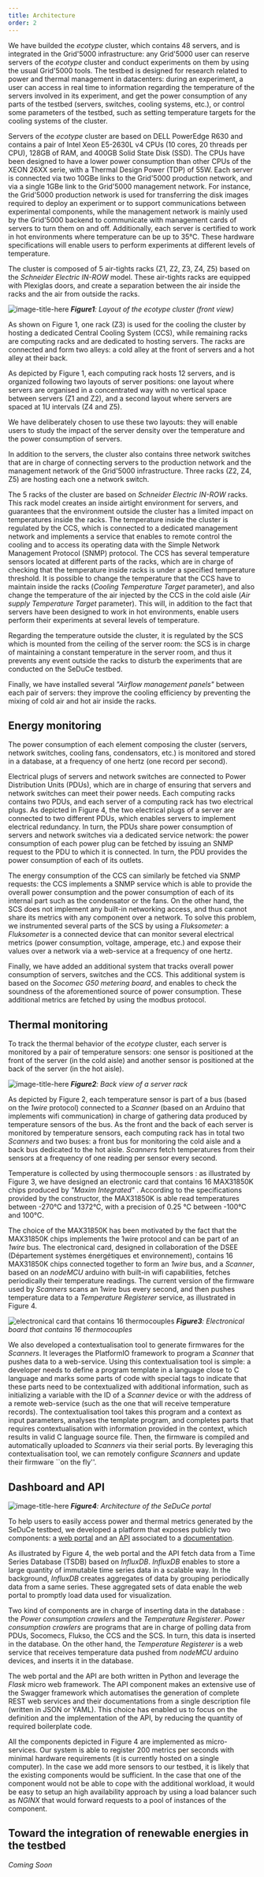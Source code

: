 ```yaml
---
title: Architecture
order: 2
---
```


We have builded the _ecotype_ cluster,
which contains 48 servers, and is integrated in the Grid'5000
infrastructure: any Grid'5000 user can reserve servers of the
_ecotype_ cluster and conduct experiments on them by using the
usual Grid'5000 tools. The testbed is designed for research related to
power and thermal management in datacenters: during an experiment, a
user can access in real time to information regarding the temperature
of the servers involved in its experiment, and get the power
consumption of any parts of the testbed (servers, switches, cooling
systems, etc.), or control some parameters of the testbed, such as
setting temperature targets for the cooling systems of the cluster.

Servers of the _ecotype_ cluster are based on DELL PowerEdge
R630 and contains a pair of Intel Xeon E5-2630L v4 CPUs (10 cores, 20
threads per CPU), 128GB of RAM, and 400GB Solid State Disk (SSD). The
CPUs have been designed to have a lower power consumption than other
CPUs of the XEON 26XX serie, with a Thermal Design Power (TDP) of
55W. Each server is connected via two 10GBe links to the Grid'5000
production network, and via a single 1GBe link to the Grid'5000
management network. For instance, the Grid'5000 production network is
used for transferring the disk images required to deploy an experiment
or to support communications between experimental components, while
the management network is mainly used by the Grid'5000 backend to
communicate with management cards of servers to turn them on and off.
Additionally, each server is certified to work in hot environments
where temperature can be up to 35°C. These hardware
specifications will enable users to perform experiments at different
levels of temperature.

The cluster is composed of 5 air-tights racks (Z1, Z2, Z3, Z4, Z5)
based on the _Schneider Electric IN-ROW_ model. These
air-tights racks are equipped with Plexiglas doors, and create a
separation between the air inside the racks and the air from outside
the racks.


![image-title-here](/assets/img/ecotype_description.png)
_**Figure1**: Layout of the ecotype cluster (front view)_



As shown on Figure 1, one rack (Z3) is used for the cooling the
cluster by hosting a dedicated Central Cooling System (CCS), while
remaining racks are computing racks and are dedicated to hosting
servers. The racks are connected and form two alleys: a cold alley at
the front of servers and a hot alley at their back.

As depicted by Figure 1, each computing rack hosts 12 servers, and is
organized following two layouts of server positions: one layout where
servers are organised in a concentrated way with no vertical space
between servers (Z1 and Z2), and a second layout where servers are
spaced at 1U intervals (Z4 and Z5).
  
We have deliberately chosen to use these two layouts: they will
enable users to study the impact of the server density over the
temperature and the power consumption of servers.

In addition to the servers, the cluster also contains three network
switches that are in charge of connecting servers to the production
network and the management network of the Grid'5000
infrastructure. Three racks (Z2, Z4, Z5) are hosting each one a
network switch.
  
The 5 racks of the cluster are based on _Schneider Electric
  IN-ROW_ racks. This rack model creates an inside airtight
environment for servers, and guarantees that the environment outside
the cluster has a limited impact on temperatures inside the racks. The
temperature inside the cluster is regulated by the CCS, which is
connected to a dedicated management network and implements a service
that enables to remote control the cooling and to access its operating
data with the Simple Network Management Protocol (SNMP) protocol. The
CCS has several temperature sensors located at different parts of the
racks, which are in charge of checking that the temperature inside
racks is under a specified temperature threshold. It is possible to
change the temperature that the CCS have to maintain inside the racks
(_Cooling Temperature Target_ parameter), and also change the
temperature of the air injected by the CCS in the cold aisle
(_Air supply Temperature Target_ parameter). This will, in
addition to the fact that servers have been designed to work in hot
environments, enable users perform their experiments at several levels
of temperature.

Regarding the temperature outside the cluster, it is regulated by the
SCS which is mounted from the ceiling of the server room: the SCS is
in charge of maintaining a constant temperature in the server room,
and thus it prevents any event outside the racks to disturb the
experiments that are conducted on the SeDuCe testbed.

Finally, we have installed several _"Airflow management panels"_
between each pair of servers: they improve the cooling efficiency by
preventing the mixing of cold air and hot air inside the racks.


## Energy monitoring

The power consumption of each element composing the cluster (servers,
network switches, cooling fans, condensators, etc.) is monitored and
stored in a database, at a frequency of one hertz (one record per
second).

Electrical plugs of servers and network switches are connected to
Power Distribution Units (PDUs), which are in charge of ensuring that
servers and network switches can meet their power needs. Each
computing racks contains two PDUs, and each server of a computing rack
has two electrical plugs. As depicted in Figure 4, the two electrical
plugs of a server are connected to two different PDUs, which enables
servers to implement electrical redundancy. In turn, the PDUs share
power consumption of servers and network switches via a dedicated
service network: the power consumption of each power plug can be
fetched by issuing an SNMP request to the PDU to which it is
connected. In turn, the PDU provides the power consumption of each of
its outlets.

The energy consumption of the CCS can similarly be fetched via SNMP
requests: the CCS implements a SNMP service which is able to provide
the overall power consumption and the power consumption of each of its
internal part such as the condensator or the fans. On the other hand,
the SCS does not implement any built-in networking access, and thus
cannot share its metrics with any component over a network. To solve
this problem, we instrumented several parts of the SCS by using a
_Fluksometer_: a _Fluksometer_ is a
connected device that can monitor several electrical metrics (power
consumption, voltage, amperage, etc.) and expose their values over a
network via a web-service at a frequency of one hertz.

Finally, we have added an additional system that tracks overall power
consumption of servers, switches and the CCS. This additional system
is based on the _Socomec G50 metering board_,
and enables to check the soundness of the aforementioned source of
power consumption. These additional metrics are fetched by using the
modbus protocol.

## Thermal monitoring

To track the thermal behavior of the _ecotype_ cluster, each
server is monitored by a pair of temperature sensors: one sensor is
positioned at the front of the server (in the cold aisle) and another
sensor is positioned at the back of the server (in the hot aisle).

![image-title-here](/assets/img/server_monitoring.png)
_**Figure2**: Back view of a server rack_

As depicted by Figure 2, each temperature
sensor is part of a bus (based on the _1wire_ protocol)
connected to a _Scanner_ (based on an Arduino that implements
wifi communication) in charge of gathering data produced by
temperature sensors of the bus. As the front and the back of each
server is monitored by temperature sensors, each computing rack has in
total two _Scanners_ and two buses: a front bus for monitoring
the cold aisle and a back bus dedicated to the hot
aisle. _Scanners_ fetch temperatures from their sensors at a
frequency of one reading per sensor every second.


Temperature is collected by using thermocouple sensors : as illustrated by Figure 3, we have
designed an electronic card that contains 16 MAX31850K chips produced
by _"Maxim Integrated"_ . According to the specifications provided by
the constructor, the MAX31850K is able read temperatures between
-270°C and 1372°C, with a precision of 0.25 °C between -100°C and
100°C.

The choice of the MAX31850K has been motivated by the fact that the
MAX31850K chips implements the 1wire protocol and can be part of an
_1wire_ bus. The electronical card, designed in collaboration of the
DSEE (Département systèmes énergétiques et environnement), contains 16
MAX31850K chips connected together to form an _1wire_ bus, and a
_Scanner_, based on an _nodeMCU_ arduino with built-in wifi
capabilities, fetches periodically their temperature readings. The
current version of the firmware used by _Scanners_ scans an 1wire bus
every second, and then pushes temperature data to a _Temperature
Registerer_ service, as illustrated in Figure 4.

![electronical card that contains 16 thermocouples](/assets/img/seduceboard.png)
_**Figure3**: Electronical board that contains 16 thermocouples_

We also developed a contextualisation tool to generate firmwares for
the _Scanners_. It leverages the PlatformIO framework to program a
_Scanner_ that pushes data to a web-service. Using this
contextualisation tool is simple: a developer needs to define a
program template in a language close to C language and marks some
parts of code with special tags to indicate that these parts need to
be contextualized with additional information, such as initializing a
variable with the ID of a _Scanner_ device or with the address
of a remote web-service (such as the one that will receive temperature
records). The contextualisation tool takes this program and a context
as input parameters, analyses the template program, and completes
parts that requires contextualisation with information provided in the
context, which results in valid C language source file. Then, the
firmware is compiled and automatically uploaded to _Scanners_
via their serial ports. By leveraging this contextualisation tool, we
can remotely configure _Scanners_ and update their firmware
``on the fly''.

## Dashboard and API


![image-title-here](/assets/img/seduce_portal.png)
_**Figure4**: Architecture of the SeDuCe portal_


To help users to easily access power and thermal metrics generated by
the SeDuCe testbed, we developed a platform that exposes publicly two
components: a [web portal](https://seduce.fr) and an
[API](https://api.seduce.fr) associated to a
[documentation](https://api.seduce.fr/apidocs).

As illustrated by Figure 4, the web portal and
the API fetch data from a Time Series Database (TSDB) based on
_InfluxDB_. _InfluxDB_ enables to
store a large quantity of immutable time series data in a scalable
way. In the background, _InfluxDB_ creates aggregates of data
by grouping periodically data from a same series. These aggregated
sets of data enable the web portal to promptly load data used for
visualization.

Two kind of components are in charge of inserting data in the database
: the _Power consumption crawlers_ and the _Temperature
  Registerer_. _Power consumption crawlers_ are programs that
are in charge of polling data from PDUs, Socomecs, Flukso, the CCS and
the SCS. In turn, this data is inserted in the database. On the other
hand, the _Temperature Registerer_ is a web service that
receives temperature data pushed from _nodeMCU_ arduino
devices, and inserts it in the database.
 
The web portal and the API are both written in Python and leverage the
_Flask_ micro web framework. The API component makes an
extensive use of the Swagger framework which
automatises the generation of complete REST web services and their
documentations from a single description file (written in JSON or
YAML). This choice has enabled us to focus on the definition and the
implementation of the API, by reducing the quantity of required
boilerplate code.

All the components depicted in Figure 4 are implemented as
micro-services. Our system is able to register 200 metrics per seconds
with minimal hardware requirements (it is currently hosted on a single
computer). In the case we add more sensors to our testbed, it is
likely that the existing components would be sufficient. In the case
that one of the component would not be able to cope with the
additional workload, it would be easy to setup an high availability
approach by using a load balancer such as _NGINX_ that would forward
requests to a pool of instances of the component.


## Toward the integration of renewable energies in the testbed

_Coming Soon_
